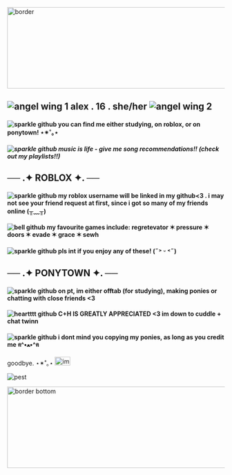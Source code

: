 <img width="1280" height="188" alt="border" src="https://github.com/user-attachments/assets/5ccac976-6b39-4fe4-bf71-36b934da2adf" />

## ![angel wing 1](https://github.com/user-attachments/assets/5b5228da-5458-461c-a123-7c95f7631663) alex . 16 . she/her ![angel wing 2](https://github.com/user-attachments/assets/8337831d-6275-45f1-a9f1-c056d2036e6d)

#### ![sparkle github](https://github.com/user-attachments/assets/df0c6ad2-a9c7-4a33-8ca9-190ee133710c) you can find me either studying, on roblox, or on ponytown! ⋆✴︎˚｡⋆
##### ![sparkle github](https://github.com/user-attachments/assets/df0c6ad2-a9c7-4a33-8ca9-190ee133710c) music is life - give me song recommendations!! (check out my playlists!!)

## ── .✦ ROBLOX ✦. ──
#### ![sparkle github](https://github.com/user-attachments/assets/df0c6ad2-a9c7-4a33-8ca9-190ee133710c) my roblox username will be linked in my github<3 . i may not see your friend request at first, since i got so many of my friends online (╥﹏╥)
#### ![bell github](https://github.com/user-attachments/assets/f66b4b4c-6a90-4185-856a-89cd53807098) my favourite games include: regretevator ✶ pressure ✶ doors ✶ evade ✶ grace ✶ sewh
#### ![sparkle github](https://github.com/user-attachments/assets/df0c6ad2-a9c7-4a33-8ca9-190ee133710c) pls int if you enjoy any of these! (˶˃ ᵕ ˂˶)

## ── .✦ PONYTOWN ✦. ──
#### ![sparkle github](https://github.com/user-attachments/assets/df0c6ad2-a9c7-4a33-8ca9-190ee133710c) on pt, im either offtab (for studying), making ponies or chatting with close friends <3
#### ![heartttt github](https://github.com/user-attachments/assets/8f6c0cb7-230a-4b0e-ba7d-f9148209d8d1) C+H IS GREATLY APPRECIATED <3 im down to cuddle + chat twinn
#### ![sparkle github](https://github.com/user-attachments/assets/df0c6ad2-a9c7-4a33-8ca9-190ee133710c) i dont mind you copying my ponies, as long as you credit me ฅ^•ﻌ•^ฅ
goodbye. ⋆✴︎˚｡⋆ <img width="36" height="20" alt="image" src="https://github.com/user-attachments/assets/73f91f39-92c6-418d-837d-0c6f48a86558" />

![pest](https://github.com/user-attachments/assets/44b699b7-c3c9-4bd3-8e43-c2799d796614)

<img width="1280" height="188" alt="border bottom" src="https://github.com/user-attachments/assets/abef7035-810c-459f-8e26-c7eff5b94325" />

<!--
**alexstikks/alexstikks** is a ✨ _special_ ✨ repository because its `README.md` (this file) appears on your GitHub profile.

Here are some ideas to get you started:

- 🔭 I’m currently working on ...
- 🌱 I’m currently learning ...
- 👯 I’m looking to collaborate on ...
- 🤔 I’m looking for help with ...
- 💬 Ask me about ...
- 📫 How to reach me: ...
- 😄 Pronouns: ...
- ⚡ Fun fact: ...
-->
